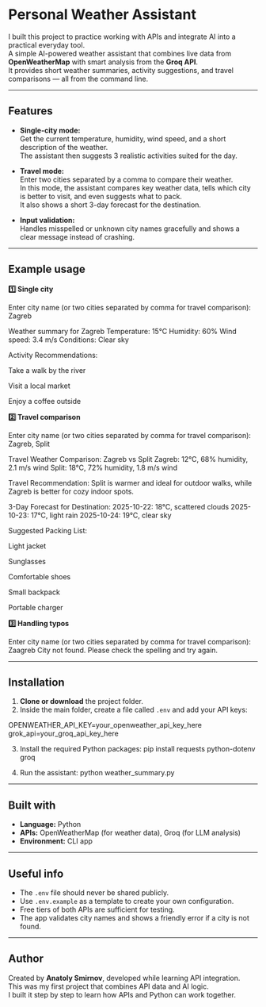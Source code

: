 # Personal Weather Assistant

I built this project to practice working with APIs and integrate AI into a practical everyday tool.  
A simple AI-powered weather assistant that combines live data from **OpenWeatherMap** with smart analysis from the **Groq API**.  
It provides short weather summaries, activity suggestions, and travel comparisons — all from the command line.

---

## Features

- **Single-city mode:**  
  Get the current temperature, humidity, wind speed, and a short description of the weather.  
  The assistant then suggests 3 realistic activities suited for the day.

- **Travel mode:**  
  Enter two cities separated by a comma to compare their weather.  
  In this mode, the assistant compares key weather data, tells which city is better to visit, and even suggests what to pack.  
  It also shows a short 3-day forecast for the destination.

- **Input validation:**  
  Handles misspelled or unknown city names gracefully and shows a clear message instead of crashing.

---

## Example usage

**1️⃣ Single city**

Enter city name (or two cities separated by comma for travel comparison): Zagreb

Weather summary for Zagreb
Temperature: 15°C
Humidity: 60%
Wind speed: 3.4 m/s
Conditions: Clear sky

Activity Recommendations:

Take a walk by the river

Visit a local market

Enjoy a coffee outside


**2️⃣ Travel comparison**

Enter city name (or two cities separated by comma for travel comparison): Zagreb, Split

Travel Weather Comparison: Zagreb vs Split
Zagreb: 12°C, 68% humidity, 2.1 m/s wind
Split: 18°C, 72% humidity, 1.8 m/s wind

Travel Recommendation:
Split is warmer and ideal for outdoor walks, while Zagreb is better for cozy indoor spots.

3-Day Forecast for Destination:
2025-10-22: 18°C, scattered clouds
2025-10-23: 17°C, light rain
2025-10-24: 19°C, clear sky

Suggested Packing List:

Light jacket

Sunglasses

Comfortable shoes

Small backpack

Portable charger

**3️⃣ Handling typos**

Enter city name (or two cities separated by comma for travel comparison): Zaagreb
City not found. Please check the spelling and try again.

---

## Installation

1. **Clone or download** the project folder.  
2. Inside the main folder, create a file called `.env` and add your API keys:

OPENWEATHER_API_KEY=your_openweather_api_key_here
grok_api=your_groq_api_key_here

3. Install the required Python packages:
pip install requests python-dotenv groq

4. Run the assistant:
python weather_summary.py


---

## Built with
- **Language:** Python  
- **APIs:** OpenWeatherMap (for weather data), Groq (for LLM analysis)  
- **Environment:** CLI app  

---

## Useful info
- The `.env` file should never be shared publicly.  
- Use `.env.example` as a template to create your own configuration.  
- Free tiers of both APIs are sufficient for testing.
- The app validates city names and shows a friendly error if a city is not found.

---

## Author
Created by **Anatoly Smirnov**, developed while learning API integration.  
This was my first project that combines API data and AI logic.  
I built it step by step to learn how APIs and Python can work together.
